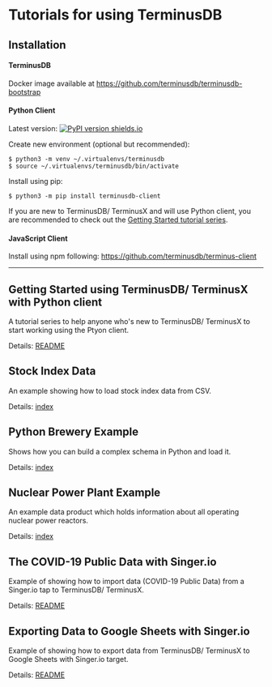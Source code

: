# Tutorials for using TerminusDB

## Installation

#### TerminusDB

Docker image available at https://github.com/terminusdb/terminusdb-bootstrap

#### Python Client

Latest version: [![PyPI version shields.io](https://img.shields.io/pypi/v/terminusdb-client.svg?logo=pypi)](https://pypi.python.org/pypi/terminusdb-client/)

Create new environment (optional but recommended):

```
$ python3 -m venv ~/.virtualenvs/terminusdb
$ source ~/.virtualenvs/terminusdb/bin/activate
```

Install using pip:

`$ python3 -m pip install terminusdb-client`

If you are new to TerminusDB/ TerminusX and will use Python client, you are recommended to check out the [Getting Started tutorial series](https://github.com/terminusdb/terminusdb-tutorials/tree/master/getting_started/README.md).


#### JavaScript Client

Install using npm following:
https://github.com/terminusdb/terminus-client

---

## Getting Started using TerminusDB/ TerminusX with Python client

A tutorial series to help anyone who's new to TerminusDB/ TerminusX to start working using the Ptyon client.

Details: [README](https://github.com/terminusdb/terminusdb-tutorials/tree/master/getting_started/README.md)

## Stock Index Data

An example showing how to load stock index data from CSV.

Details: [index](https://github.com/terminusdb/terminusdb-tutorials/tree/master/stock_index)


## Python Brewery Example

Shows how you can build a complex schema in Python and load it.

Details: [index](https://github.com/terminusdb/terminusdb-tutorials/tree/master/brewery)


## Nuclear Power Plant Example

An example data product which holds information about all operating nuclear power reactors.

Details: [index](https://github.com/terminusdb/terminusdb-tutorials/tree/master/nuclear)


## The COVID-19 Public Data with Singer.io

Example of showing how to import data (COVID-19 Public Data) from a Singer.io tap to TerminusDB/ TerminusX.

Details: [README](https://github.com/terminusdb/terminusdb-tutorials/tree/master/covid_data/README.md)


## Exporting Data to Google Sheets with Singer.io

Example of showing how to export data from TerminusDB/ TerminusX to Google Sheets with Singer.io target.

Details: [README](https://github.com/terminusdb/terminusdb-tutorials/tree/master/google_sheets/README.md)
